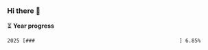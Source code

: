 ### Hi there :wave:

:hourglass_flowing_sand: **Year progress**

```txt
2025 [###                                               ] 6.85%
```
